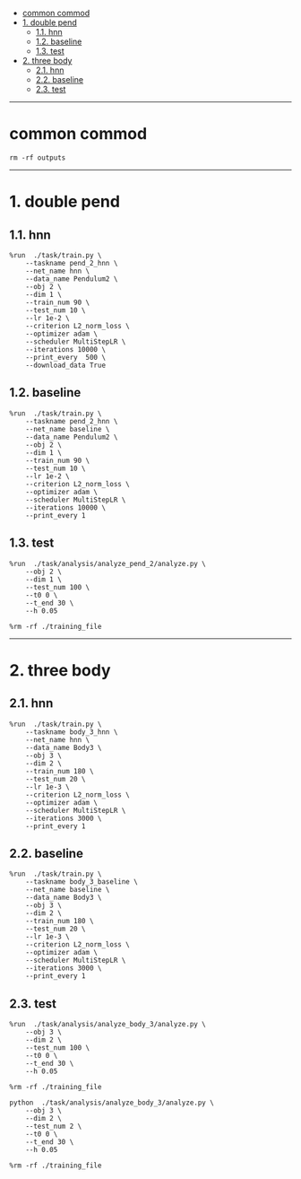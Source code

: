 - [common commod](#common-commod)
- [1. double pend](#1-double-pend)
  - [1.1. hnn](#11-hnn)
  - [1.2. baseline](#12-baseline)
  - [1.3. test](#13-test)
- [2. three body](#2-three-body)
  - [2.1. hnn](#21-hnn)
  - [2.2. baseline](#22-baseline)
  - [2.3. test](#23-test)

---

# common commod

```
rm -rf outputs 
```

---

# 1. double pend

## 1.1. hnn
``` 
%run  ./task/train.py \
    --taskname pend_2_hnn \
    --net_name hnn \
    --data_name Pendulum2 \
    --obj 2 \
    --dim 1 \
    --train_num 90 \
    --test_num 10 \
    --lr 1e-2 \
    --criterion L2_norm_loss \
    --optimizer adam \
    --scheduler MultiStepLR \
    --iterations 10000 \
    --print_every  500 \
    --download_data True

``` 


## 1.2. baseline
```
%run  ./task/train.py \
    --taskname pend_2_hnn \
    --net_name baseline \
    --data_name Pendulum2 \
    --obj 2 \
    --dim 1 \
    --train_num 90 \
    --test_num 10 \
    --lr 1e-2 \
    --criterion L2_norm_loss \
    --optimizer adam \
    --scheduler MultiStepLR \
    --iterations 10000 \
    --print_every 1
```


## 1.3. test
```
%run  ./task/analysis/analyze_pend_2/analyze.py \
    --obj 2 \
    --dim 1 \
    --test_num 100 \
    --t0 0 \
    --t_end 30 \
    --h 0.05

%rm -rf ./training_file
```

---

# 2. three body

## 2.1. hnn
```
%run  ./task/train.py \
    --taskname body_3_hnn \
    --net_name hnn \
    --data_name Body3 \
    --obj 3 \
    --dim 2 \
    --train_num 180 \
    --test_num 20 \
    --lr 1e-3 \
    --criterion L2_norm_loss \
    --optimizer adam \
    --scheduler MultiStepLR \
    --iterations 3000 \
    --print_every 1

```

## 2.2. baseline
```
%run  ./task/train.py \
    --taskname body_3_baseline \
    --net_name baseline \
    --data_name Body3 \
    --obj 3 \
    --dim 2 \
    --train_num 180 \
    --test_num 20 \
    --lr 1e-3 \
    --criterion L2_norm_loss \
    --optimizer adam \
    --scheduler MultiStepLR \
    --iterations 3000 \
    --print_every 1
```

## 2.3. test
```
%run  ./task/analysis/analyze_body_3/analyze.py \
    --obj 3 \
    --dim 2 \
    --test_num 100 \
    --t0 0 \
    --t_end 30 \
    --h 0.05

%rm -rf ./training_file
```

```
python  ./task/analysis/analyze_body_3/analyze.py \
    --obj 3 \
    --dim 2 \
    --test_num 2 \
    --t0 0 \
    --t_end 30 \
    --h 0.05

%rm -rf ./training_file
```